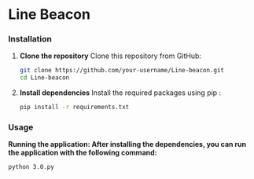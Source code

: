 # Line Beacon

### Installation

1. **Clone the repository**
   Clone this repository from GitHub:

   ```bash
   git clone https://github.com/your-username/Line-beacon.git
   cd Line-beacon
2. **Install dependencies**
    Install the required packages using pip :

    ```bash
    pip install -r requirements.txt
### Usage

**Running the application: After installing the dependencies, you can run the application with the following command:**
    
    python 3.0.py
